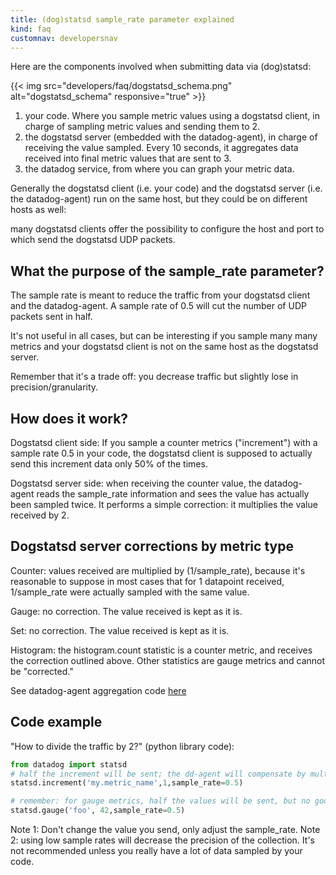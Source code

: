 ```yaml
---
title: (dog)statsd sample_rate parameter explained
kind: faq
customnav: developersnav
---
```


Here are the components involved when submitting data via (dog)statsd:

{{< img src="developers/faq/dogstatsd_schema.png" alt="dogstatsd_schema" responsive="true" >}}

1. your code. Where you sample metric values using a dogstatsd client, in charge of sampling metric values and sending them to 2.
2. the dogstatsd server (embedded with the datadog-agent), in charge of receiving the value sampled. Every 10 seconds, it aggregates data received into final metric values that are sent to 3.
3. the datadog service, from where you can graph your metric data.

Generally the dogstatsd client (i.e. your code) and the dogstatsd server (i.e. the datadog-agent) run on the same host, but they could be on different hosts as well:

many dogstatsd clients offer the possibility to configure the host and port to which send the dogstatsd UDP packets.

## What the purpose of the sample_rate parameter?

The sample rate is meant to reduce the traffic from your dogstatsd client and the datadog-agent. A sample rate of 0.5 will cut the number of UDP packets sent in half.

It's not useful in all cases, but can be interesting if you sample many many metrics and your dogstatsd client is not on the same host as the dogstatsd server.

Remember that it's a trade off: you decrease traffic but slightly lose in precision/granularity.

## How does it work?

Dogstatsd client side: If you sample a counter metrics ("increment") with a sample rate 0.5 in your code, the dogstatsd client is supposed to actually send this increment data only 50% of the times.

Dogstatsd server side: when receiving the counter value, the datadog-agent reads the sample_rate information and sees the value has actually been sampled twice. It performs a simple correction: it multiplies the value received by 2.

## Dogstatsd server corrections by metric type

Counter: values received are multiplied by (1/sample_rate), because it's reasonable to suppose in most cases that for 1 datapoint received, 1/sample_rate were actually sampled with the same value.

Gauge: no correction. The value received is kept as it is. 

Set: no correction. The value received is kept as it is.

Histogram: the histogram.count statistic is a counter metric, and receives the correction outlined above. Other statistics are gauge metrics and cannot be "corrected."

See datadog-agent aggregation code [here](https://github.com/DataDog/dd-agent/blob/master/aggregator.py)

## Code example

"How to divide the traffic by 2?" (python library code):
```python
from datadog import statsd
# half the increment will be sent; the dd-agent will compensate by multiplying by 2 the value it gets
statsd.increment('my.metric_name',1,sample_rate=0.5) 

# remember: for gauge metrics, half the values will be sent, but no good "compensation" can be done on the dd-agent side, you just lose in granularity.
statsd.gauge('foo', 42,sample_rate=0.5) 
```

Note 1: Don't change the value you send, only adjust the sample_rate.
Note 2: using low sample rates will decrease the precision of the collection. It's not recommended unless you really have a lot of data sampled by your code.